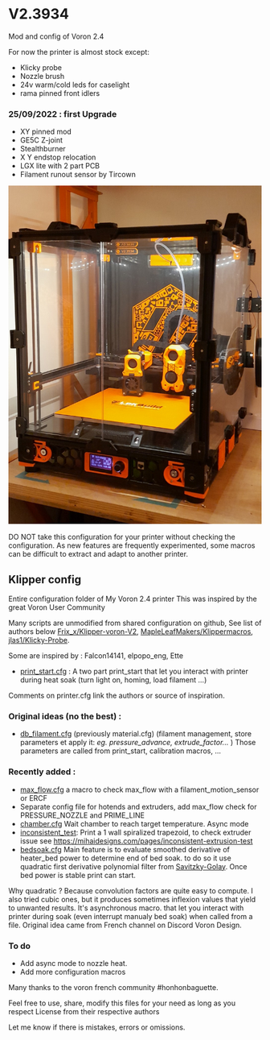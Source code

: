 # V2.3934 #
Mod and config of Voron 2.4

For now the printer is almost stock except:
- Klicky probe
- Nozzle brush
- 24v warm/cold leds for caselight
- rama pinned front idlers

### 25/09/2022 : first Upgrade ###

- XY pinned mod
- GE5C Z-joint
- Stealthburner
- X Y endstop relocation
- LGX lite with 2 part PCB
- Filament runout sensor by Tircown

![Voron 2.4 v2.3934](./Images/v2.3934.jpg)

DO NOT take this configuration for your printer without checking the configuration. As new features are frequently experimented, some macros can be difficult to extract and adapt to another printer. 

## Klipper config ##

Entire configuration folder of My Voron 2.4 printer
This was inspired by the great Voron User Community

Many scripts are unmodified from shared configuration on github, See list of authors below 
[Frix_x/Klipper-voron-V2](https://github.com/Frix-x/klipper-voron-V2),
[MapleLeafMakers/Klippermacros](https://github.com/MapleLeafMakers/KlipperMacros),
[jlas1/Klicky-Probe](https://github.com/jlas1/Klicky-Probe).

Some are inspired by : Falcon14141, elpopo_eng, Ette

- [print_start.cfg](./klipper_config/macros/print_base/print_start.cfg) : A two part print_start that let you interact with printer during heat soak (turn light on, homing, load filament ...)

Comments on printer.cfg link the authors or source of inspiration.  

### Original ideas (no the best) : ###
- [db_filament.cfg](./klipper_config/macros/helpers/db_filament.cfg)  (previously material.cfg) (filament management, store parameters et apply it: _eg. pressure_advance, extrude_factor..._ )
Those parameters are called from print_start, calibration macros, ...

### Recently added : ###
- [max_flow.cfg](./klipper_config/macros/calibration/max_flow.cfg) a macro to check max_flow with a filament_motion_sensor or ERCF
- Separate config file for hotends and extruders, add max_flow check for PRESSURE_NOZZLE and PRIME_LINE
- [chamber.cfg](./klipper_config/macros/heating/chamber.cfg)
Wait chamber to reach target temperature. Async mode
- [inconsistent_test](./klipper_config/macros/calibration/inconsistent_test.cfg): 
Print a 1 wall spiralized trapezoid, to check extruder issue see https://mihaidesigns.com/pages/inconsistent-extrusion-test
- [bedsoak.cfg](./klipper_config/macros/heating/bedsoak.cfg) 
Main feature is to evaluate smoothed derivative of heater_bed power to determine end of bed soak. to do so it use quadratic first derivative polynomial filter from [Savitzky-Golay](https://en.wikipedia.org/wiki/Savitzky%E2%80%93Golay_filter). Once bed power is stable print can start.


Why quadratic ? Because convolution factors are quite easy to compute. I also tried cubic ones, but it produces sometimes inflexion values that yield to unwanted results.
It's asynchronous macro. that let you interact with printer during soak (even interrupt manualy bed soak) when called from a file.
Original idea came from French channel on Discord Voron Design.  

### To do ###
- Add async mode to nozzle heat.
- Add more configuration macros

Many thanks to the voron french community #honhonbaguette.

Feel free to use, share, modify this files for your need as long as you respect License from their respective authors

Let me know if there is mistakes, errors or omissions. 
